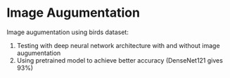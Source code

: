 # Image Augumentation

Image augumentation using birds dataset:
1. Testing with deep neural network architecture with and without image augumentation
2. Using pretrained model to achieve better accuracy (DenseNet121 gives 93%)
